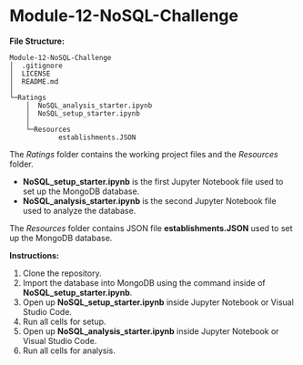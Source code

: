 # Module-12-NoSQL-Challenge

**File Structure:**
```
Module-12-NoSQL-Challenge
│  .gitignore
│  LICENSE
│  README.md
│
└─Ratings
    │  NoSQL_analysis_starter.ipynb
    │  NoSQL_setup_starter.ipynb
    │
    └─Resources
            establishments.JSON
```

The *Ratings* folder contains the working project files and the *Resources* folder.
+ **NoSQL_setup_starter.ipynb** is the first Jupyter Notebook file used to set up the MongoDB database.
+ **NoSQL_analysis_starter.ipynb** is the second Jupyter Notebook file used to analyze the database.

The *Resources* folder contains JSON file **establishments.JSON** used to set up the MongoDB database.

**Instructions:**
1. Clone the repository.
2. Import the database into MongoDB using the command inside of **NoSQL_setup_starter.ipynb**.
3. Open up **NoSQL_setup_starter.ipynb** inside Jupyter Notebook or Visual Studio Code.
4. Run all cells for setup.
5. Open up **NoSQL_analysis_starter.ipynb** inside Jupyter Notebook or Visual Studio Code.
6. Run all cells for analysis.
